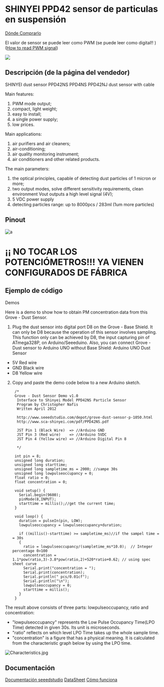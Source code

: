# SHINYEI PPD42 sensor de particulas en suspensión

[Dónde Comprarlo](https://es.aliexpress.com/item/SHINYEI-dust-sensor-PPD42NS-PPD4NS-PPD42NJ-dust-sensor-with-cable/32305336628.html?spm=2114.13010608.0.0.BrP51G&detailNewVersion=&categoryId=523)

El valor de sensor se puede leer como  PWM (se puede leer como digital!! ) ([How to read PWM signal](http://www.benripley.com/diy/arduino/three-ways-to-read-a-pwm-signal-with-arduino/))

![](https://ae01.alicdn.com/kf/HTB1MSx0HpXXXXcIXVXXq6xXFXXX3/220667657/HTB1MSx0HpXXXXcIXVXXq6xXFXXX3.jpg?size=157456&height=750&width=1000&hash=430f15c763a3fbbfffd49bbbfc82cf10)

## Descripción (de la página del vendedor)

SHINYEI dust sensor PPD42NS PPD4NS PPD42NJ dust sensor with cable

Main features:

1. PWM mode output;
2. compact, light weight;
3. easy to install;
4. a single power supply;
5. low prices.

Main applications:

1. air purifiers and air cleaners;
2. air-conditioning;
3. air quality monitoring instrument;
4. air conditioners and other related products.

The main parameters:

1. the optical principles, capable of detecting dust particles of 1 micron or more;
2. two output modes, solve different sensitivity requirements, clean environment Vout outputs a high level signal (4V);
3. 5 VDC power supply
4. detecting particles range: up to 8000pcs / 283ml (1um more particles)

## Pinout

![a](https://imvec.tech/wp-content/uploads/2016/09/LeptosSteps012-1024x768.jpg)

# ¡¡ NO TOCAR LOS POTENCIÓMETROS!!! YA VIENEN CONFIGURADOS DE FÁBRICA

## Ejemplo de código

Demos

Here is a demo to show how to obtain PM concentration data from this Grove - Dust Sensor.

1. Plug the dust sensor into digital port D8 on the Grove - Base Shield. It can only be D8 because the operation of this sensor involves sampling. This function only can be achieved by D8, the input capturing pin of ATmega328P, on Arduino/Seeeduino.
Also, you can connect Grove - Dust sensor to Arduino UNO without Base Shield:
Arduino UNO	Dust Sensor

  * 5V	Red wire
  * GND	Black wire
  * D8	Yellow wire

2. Copy and paste the demo code below to a new Arduino sketch.

        /*
        Grove - Dust Sensor Demo v1.0
         Interface to Shinyei Model PPD42NS Particle Sensor
         Program by Christopher Nafis
         Written April 2012

         http://www.seeedstudio.com/depot/grove-dust-sensor-p-1050.html
         http://www.sca-shinyei.com/pdf/PPD42NS.pdf

         JST Pin 1 (Black Wire)  => //Arduino GND
         JST Pin 3 (Red wire)    => //Arduino 5VDC
         JST Pin 4 (Yellow wire) => //Arduino Digital Pin 8

         */

        int pin = 8;
        unsigned long duration;
        unsigned long starttime;
        unsigned long sampletime_ms = 2000; //sampe 30s
        unsigned long lowpulseoccupancy = 0;
        float ratio = 0;
        float concentration = 0;

        void setup() {
          Serial.begin(9600);
          pinMode(8,INPUT);
          starttime = millis();//get the current time;
        }

        void loop() {
          duration = pulseIn(pin, LOW);
          lowpulseoccupancy = lowpulseoccupancy+duration;

          if ((millis()-starttime) >= sampletime_ms)//if the sampel time = = 30s
          {
            ratio = lowpulseoccupancy/(sampletime_ms*10.0);  // Integer percentage 0>100
            concentration = 1.1*pow(ratio,3)-3.8*pow(ratio,2)+520*ratio+0.62; // using spec sheet curve
            Serial.print("concentration = ");
            Serial.print(concentration);
            Serial.println(" pcs/0.01cf");
            Serial.println("\n");
            lowpulseoccupancy = 0;
            starttime = millis();
          }
        }


The result above consists of three parts: lowpulseoccupancy, ratio and concentration:

* "lowpulseoccupancy" represents the Low Pulse Occupancy Time(LPO Time) detected in given 30s. Its unit is microseconds.
* "ratio" reflects on which level LPO Time takes up the whole sample time.
* "concentration" is a figure that has a physical meaning. It is calculated from the characteristic graph below by using the LPO time.

![Characteristics.jpg ](http://wiki.seeedstudio.com/images/thumb/1/1f/Characteristics.jpg/600px-Characteristics.jpg)


## Documentación
[Documentación seeedstudio](http://wiki.seeedstudio.com/wiki/Grove_-_Dust_sensor)
[DataSheet](http://www.seeedstudio.com/wiki/images/4/4c/Grove_-_Dust_sensor.pdf)
[Cómo funciona](http://takingspace.org/wp-content/uploads/ShinyeiPPD42NS_Deconstruction_TracyAllen.pdf)
